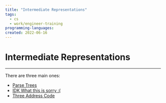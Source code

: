 ```yaml
---
title: "Intermediate Representations"
tags:
  - cs
  - work/engineer-training
programming-languages:
created: 2022-06-16
---
```

# Intermediate Representations
---
There are three main ones:
- [Parse Trees](notes/general/parse-trees.md)
- [IDK What this is sorry :(](notes/general/parse-trees.md#DAGs%20for%20Parse%20Trees%7CDAGs)
- [Three Address Code](notes/private/work/three-address-code.md)